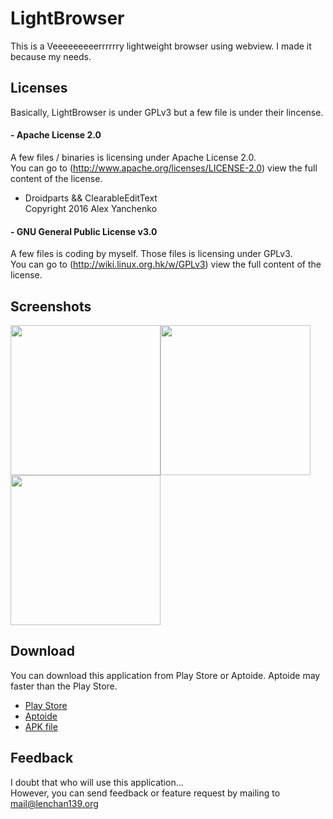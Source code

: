 # LightBrowser
This is a Veeeeeeeeerrrrrry lightweight browser using webview. I made it because my needs.  

## Licenses
Basically, LightBrowser is under GPLv3 but a few file is under their lincense.

#### - Apache License 2.0
  A few files / binaries is licensing under Apache License 2.0.  
  You can go to (http://www.apache.org/licenses/LICENSE-2.0) view the full content of the license. 
  - Droidparts && ClearableEditText  
     Copyright 2016 Alex Yanchenko  
     
#### - GNU General Public License v3.0
  A few files is coding by myself. Those files is licensing under GPLv3.  
  You can go to (http://wiki.linux.org.hk/w/GPLv3) view the full content of the license.
  
## Screenshots
<img src="https://github.com/lenchan139/LightBrowser/blob/master/screenshots/photo_2017-04-15_16-52-30.jpg?raw=true" width="240"><img src="https://github.com/lenchan139/LightBrowser/blob/master/screenshots/photo_2017-04-15_16-52-32.jpg?raw=true" width="240"><img src="https://github.com/lenchan139/LightBrowser/blob/master/screenshots/photo_2017-04-15_16-52-36.jpg?raw=true" width="240">
## Download
You can download this application from Play Store or Aptoide. Aptoide may faster than the Play Store.
- [Play Store](https://play.google.com/store/apps/details?id=org.lenchan139.lightbrowser)
- [Aptoide](https://lenchan139-store.store.aptoide.com/app/market/org.lenchan139.lightbrowser/2/22407821/Light+Browser%28Always+BETA%29)
- [APK file](https://github.com/lenchan139/LightBrowser/blob/master/app/app-release.apk?raw=true)

## Feedback
I doubt that who will use this application...  
However, you can send feedback or feature request by mailing to mail@lenchan139.org
